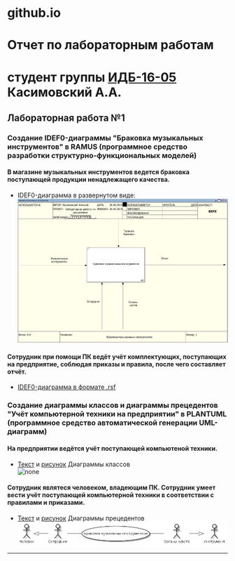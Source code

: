 # github.io

# Отчет по лабораторным работам
# студент группы [ИДБ-16-05](https://github.com/kasimovskiy/github.io/wiki/labs-2019) Касимовский А.А.

## Лабораторная работа №1

### Создание IDEF0-диаграммы "Браковка музыкальных инструментов" в RAMUS (программное средство разработки структурно-функциональных моделей)

#### В магазине музыкальных инструментов ведется браковка поступающей продукции ненадлежащего качества. 

* IDEF0-диаграмма в развернутом виде:
![none](https://github.com/kasimovskiy/github.io/blob/master/LR1.1.png)

#### Сотрудник при помощи ПК ведёт учёт комплектующих, поступающих на предприятие, соблюдая приказы и правила, после чего составляет отчёт.

* [IDEF0-диаграмма в формате .rsf](https://github.com/kasimovskiy/github.io/blob/master/LR1.1text.txt)

### Создание диаграммы классов и диаграммы прецедентов "Учёт компьютерной техники на предприятии" в PLANTUML (программное средство автоматической генерации UML-диаграмм)

#### На предприятии ведётся учёт поступающей компьютеной техники. 

* [Текст](https://github.com/kasimovskiy/github.io/blob/master/LR1.2.png) и [рисунок](http://www.plantuml.com/plantuml/png/JP11IiD058RNdLCykbBm4BLUm9th8HbiwBGZCoakH0Wf8e8eRhjGn0i4CJYcRRp2_sxaYuFW8kJb-_zyZvb9ABKlLmkhmhnONcYl5vHP7G9TgT5KP_DpxrRB_CHPv-biLfH6ZOwzTvU9JArKfEXyRln_TAsIPOnNz5npnMjyO8-8RamwqAdu2I_OA3nBVCjFN1FU_eOEFNRuvdj-u1ejLzWB-QBVZvlaGIGP6f9QXLRimploetIYP0VO90csadQoP2soEydQes5pdtuSH0q-vTaHOc8DteLl1tOe9vaLkQ6iy9arQcAMkTpM3m00) Диаграммы классов<br>
![none](http://www.plantuml.com/plantuml/png/JP11IiD058RNdLCykbBm4BLUm9th8HbiwBGZCoakH0Wf8e8eRhjGn0i4CJYcRRp2_sxaYuFW8kJb-_zyZvb9ABKlLmkhmhnONcYl5vHP7G9TgT5KP_DpxrRB_CHPv-biLfH6ZOwzTvU9JArKfEXyRln_TAsIPOnNz5npnMjyO8-8RamwqAdu2I_OA3nBVCjFN1FU_eOEFNRuvdj-u1ejLzWB-QBVZvlaGIGP6f9QXLRimploetIYP0VO90csadQoP2soEydQes5pdtuSH0q-vTaHOc8DteLl1tOe9vaLkQ6iy9arQcAMkTpM3m00)

#### Сотрудник являтеся человеком, владеющим ПК. Сотрудник умеет вести учёт поступающей компьютерной техники в соответствии с правилами и приказами.

* [Текст](https://github.com/z-lis/z-lis.github.io/blob/master/comp%20equip(p).txt) и [рисунок](http://www.plantuml.com/plantuml/png/fP71IiD048RFtQSOSj93mGSGQUeva9ld9LdRq3GhamqUh50ZuaK4Rzv4F7WN2xMQ-0epR-JKJI7t7fQT_VwVdt-PKUaqkcgUgtAM5HSQzHnquYp2bHgCTJAReAsAzDJcWiwccJDg42BQIq_6kLZ4Q34rs4VNlRogD8akpTw9kJbtu2nWDfawI3CqYSjieNpV-0Xq2G6zqug-gQKFkJT19qQT-4mDtt3DIxwb7p4qNEyiiNUyKjlfdzJGkXVXzPSjsVqezEoDx_c9Qw0DjHBxom_yo3MjU4cDa2_uVzpvF5e7AeRX40x2GoLdEqPAsXylP8fL961n8etLo1IfREOF) Диаграммы прецедентов<br>
![none](https://github.com/kasimovskiy/github.io/blob/master/LR1.3.png)
***
